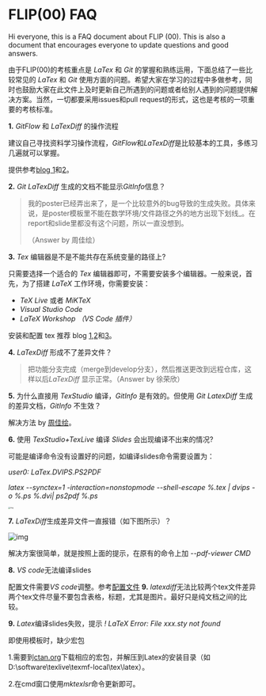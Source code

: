 # FLIP(00) FAQ

Hi everyone, this is a FAQ document about FLIP (00).  This is also a document that encourages everyone to update questions and good answers.

由于FLIP(00)的考核重点是 *LaTex* 和 *Git* 的掌握和熟练运用，下面总结了一些比较常见的 *LaTex* 和 *Git* 使用方面的问题。希望大家在学习的过程中多做参考，同时也鼓励大家在此文件上及时更新自己所遇到的问题或者给别人遇到的问题提供解决方案。当然，一切都要采用issues和pull request的形式，这也是考核的一项重要的考核标准。



**1.** *GitFlow*  和 *LaTexDiff* 的操作流程

建议自己寻找资料学习操作流程，*GitFlow*和*LaTexDiff*是比较基本的工具，多练习几遍就可以掌握。

提供参考[blog 1](https://blog.tulip.org.au/2018/07/31/Tools-LaTeX/ )和[2](https://coco.tulip.org.au/post/git-latexdiff/)。

**2.** *Git LaTexDiff* 生成的文档不能显示*GitInfo*信息？

> 我的poster已经弄出来了，是一个比较意外的bug导致的生成失败。具体来说，是poster模板里不能在数学环境/文件路径之外的地方出现下划线_。在report和slide里都没有这个问题，所以一直没想到。
>
> （Answer by 周佳绘）

**3.** *Tex* 编辑器是不是不能共存在系统变量的路径上?

只需要选择一个适合的 *Tex* 编辑器即可，不需要安装多个编辑器。一般来说，首先，为了搭建 *LaTeX* 工作环境，你需要安装：

- *TeX Live* 或者 *MiKTeX* 
- *Visual Studio Code*
- *LaTeX Workshop （VS Code 插件）*

安装和配置 tex 推荐 blog [1](https://www.latexstudio.net/archives/12260.html ),[2](https://www.cnblogs.com/1625--H/p/11524968.html )和[3](http://www.wenxingsen.com/blog/blogdetail.php?pageid=524 )。

**4.** *LaTexDiff* 形成不了差异文件？

> 把功能分支完成（merge到develop分支），然后推送更改到远程仓库，这样以后*LaTexDiff* 显示正常。（Answer by 徐荣欣）

**5.** 为什么直接用 *TexStudio* 编译，*GitInfo* 是有效的。但使用 *Git LatexDiff* 生成的差异文档，*GitInfo* 不生效？

解决方法 by [周佳绘](http://blog.sanhuax2.xyz/ )。

**6.** 使用 *TexStudio+TexLive* 编译 *Slides* 会出现编译不出来的情况?

可能是编译命令没有设置好的问题，如编译slides命令需要设置为：

*user0: LaTex.DVIPS.PS2PDF*

*latex --synctex=1 -interaction=nonstopmode --shell-escape %.tex | dvips -o %.ps %.dvi| ps2pdf %.ps*

<img src="Image/faq-figure1.png" alt="img" style="zoom: 25%;" />      

**7.** *LaTexDiff*生成差异文件一直报错（如下图所示）？

<img src="Image/faq-figure2.png" alt="img"  />      

解决方案很简单，就是按照上面的提示，在原有的命令上加 *--pdf-viewer CMD*

**8.** *VS code*无法编译slides

配置文件需要*VS code*调整。参考[配置文件](https://shimo.im/docs/9rTC6VTJ9VgCvw3W/ )
**9.** *latexdiff*无法比较两个tex文件差异
两个tex文件尽量不要包含表格，标题，尤其是图片。最好只是纯文档之间的比较。


**9.** *Latex*编译slides失败，提示
*! LaTeX Error: File xxx.sty not found*

即使用模板时，缺少宏包

1.需要到[ctan.org](https://ctan.org/pkg)下载相应的宏包，并解压到Latex的安装目录（如D:\software\texlive\texmf-local\tex\latex）。

2.在cmd窗口使用*mktexlsr*命令更新即可。

